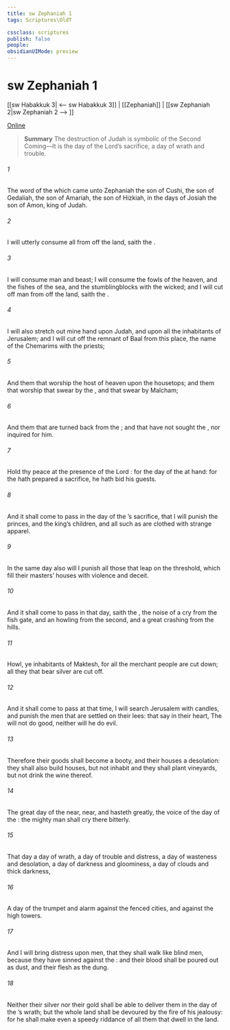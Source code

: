 ```yaml
---
title: sw Zephaniah 1
tags: Scriptures\OldT

cssclass: scriptures
publish: false
people:
obsidianUIMode: preview
---
```


# sw Zephaniah 1
[[sw Habakkuk 3| <-- sw Habakkuk 3]] | [[Zephaniah]] | [[sw Zephaniah 2|sw Zephaniah 2 --> ]]

[Online](https://churchofjesuschrist.org/study/scriptures/ot/zeph/1?lang=eng)

> __Summary__
The destruction of Judah is symbolic of the Second Coming—It is the day of the Lord’s sacrifice, a day of wrath and trouble.

###### 1 
The word of the  which came unto Zephaniah the son of Cushi, the son of Gedaliah, the son of Amariah, the son of Hizkiah, in the days of Josiah the son of Amon, king of Judah.

###### 2 
I will utterly consume all  from off the land, saith the .

###### 3 
I will consume man and beast; I will consume the fowls of the heaven, and the fishes of the sea, and the stumblingblocks with the wicked; and I will cut off man from off the land, saith the .

###### 4 
I will also stretch out mine hand upon Judah, and upon all the inhabitants of Jerusalem; and I will cut off the remnant of Baal from this place,  the name of the Chemarims with the priests;

###### 5 
And them that worship the host of heaven upon the housetops; and them that worship  that swear by the , and that swear by Malcham;

###### 6 
And them that are turned back from the ; and  that have not sought the , nor inquired for him.

###### 7 
Hold thy peace at the presence of the Lord : for the day of the   at hand: for the  hath prepared a sacrifice, he hath bid his guests.

###### 8 
And it shall come to pass in the day of the ’s sacrifice, that I will punish the princes, and the king’s children, and all such as are clothed with strange apparel.

###### 9 
In the same day also will I punish all those that leap on the threshold, which fill their masters’ houses with violence and deceit.

###### 10 
And it shall come to pass in that day, saith the ,  the noise of a cry from the fish gate, and an howling from the second, and a great crashing from the hills.

###### 11 
Howl, ye inhabitants of Maktesh, for all the merchant people are cut down; all they that bear silver are cut off.

###### 12 
And it shall come to pass at that time,  I will search Jerusalem with candles, and punish the men that are settled on their lees: that say in their heart, The  will not do good, neither will he do evil.

###### 13 
Therefore their goods shall become a booty, and their houses a desolation: they shall also build houses, but not inhabit  and they shall plant vineyards, but not drink the wine thereof.

###### 14 
The great day of the   near,  near, and hasteth greatly,  the voice of the day of the : the mighty man shall cry there bitterly.

###### 15 
That day  a day of wrath, a day of trouble and distress, a day of wasteness and desolation, a day of darkness and gloominess, a day of clouds and thick darkness,

###### 16 
A day of the trumpet and alarm against the fenced cities, and against the high towers.

###### 17 
And I will bring distress upon men, that they shall walk like blind men, because they have sinned against the : and their blood shall be poured out as dust, and their flesh as the dung.

###### 18 
Neither their silver nor their gold shall be able to deliver them in the day of the ’s wrath; but the whole land shall be devoured by the fire of his jealousy: for he shall make even a speedy riddance of all them that dwell in the land.


